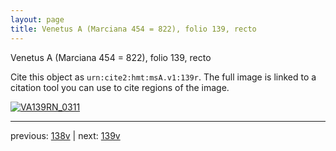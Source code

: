 ```yaml
---
layout: page
title: Venetus A (Marciana 454 = 822), folio 139, recto
---
```


Venetus A (Marciana 454 = 822), folio 139, recto

Cite this object as `urn:cite2:hmt:msA.v1:139r`.  The full image is linked to a citation tool you can use to cite regions of the image.

[![VA139RN_0311](http://www.homermultitext.org/iipsrv?IIIF=/project/homer/pyramidal/deepzoom/hmt/vaimg/2017a/VA139RN_0311.tif/full/800,/0/default.jpg)](http://www.homermultitext.org/ict2/?urn=urn:cite2:hmt:vaimg.2017a:VA139RN_0311) 

---

previous:  [138v](../138v/) | next: [139v](../139v/)